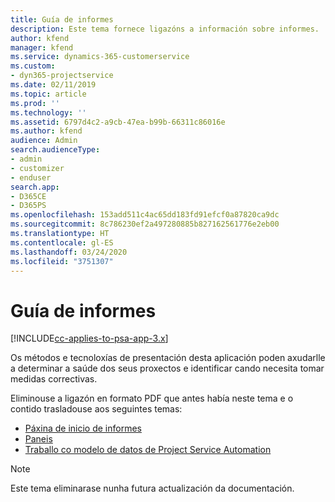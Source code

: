 ```yaml
---
title: Guía de informes
description: Este tema fornece ligazóns a información sobre informes.
author: kfend
manager: kfend
ms.service: dynamics-365-customerservice
ms.custom:
- dyn365-projectservice
ms.date: 02/11/2019
ms.topic: article
ms.prod: ''
ms.technology: ''
ms.assetid: 6797d4c2-a9cb-47ea-b99b-66311c86016e
ms.author: kfend
audience: Admin
search.audienceType:
- admin
- customizer
- enduser
search.app:
- D365CE
- D365PS
ms.openlocfilehash: 153add511c4ac65dd183fd91efcf0a87820ca9dc
ms.sourcegitcommit: 8c786230ef2a497280885b827162561776e2eb00
ms.translationtype: HT
ms.contentlocale: gl-ES
ms.lasthandoff: 03/24/2020
ms.locfileid: "3751307"
---
```

# <a name="reporting-guide"></a>Guía de informes

[!INCLUDE[cc-applies-to-psa-app-3.x](../../includes/cc-applies-to-psa-app-3x.md)]

Os métodos e tecnoloxías de presentación desta aplicación poden axudarlle a determinar a saúde dos seus proxectos e identificar cando necesita tomar medidas correctivas. 

Eliminouse a ligazón en formato PDF que antes había neste tema e o contido trasladouse aos seguintes temas:

- [Páxina de inicio de informes](../reports-reporting-dynamics-365-project-service.md)
- [Paneis](../reports-dashboards.md)
- [Traballo co modelo de datos de Project Service Automation](../reports-working-project-service-data-model.md)

> [!NOTE]
> Este tema eliminarase nunha futura actualización da documentación. 
